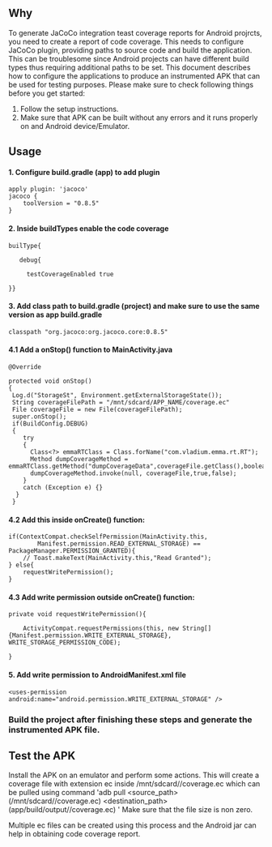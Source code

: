 ## Why
To generate JaCoCo integration teast coverage reports for Android projrcts, you need to create a report of code coverage. This 
needs to configure JaCoCo plugin, providing paths to source code and build the application. This can be troublesome since Android 
projects can have different build types thus requiring additional paths to be set. This document describes how to configure the 
applications to produce an instrumented APK that can be used for testing purposes. Please make sure to check following things 
before you get started:
1. Follow the setup instructions.
2. Make sure that APK can be built without any errors and it runs properly on and Android device/Emulator. 

## Usage
#### 1. Configure build.gradle (app) to add plugin
```
apply plugin: 'jacoco'
jacoco {
    toolVersion = "0.8.5"
}
```
#### 2. Inside buildTypes enable the code coverage
```
builType{

   debug{ 

     testCoverageEnabled true

}}
```
#### 3. Add class path to build.gradle (project) and make sure to use the same version as app build.gradle
```
classpath "org.jacoco:org.jacoco.core:0.8.5" 
```
#### 4.1 Add a onStop() function to MainActivity.java
```
@Override

protected void onStop()
{
 Log.d("StorageSt", Environment.getExternalStorageState());
 String coverageFilePath = "/mnt/sdcard/APP_NAME/coverage.ec"
 File coverageFile = new File(coverageFilePath);
 super.onStop();
 if(BuildConfig.DEBUG)
 {
    try
    {
      Class<?> emmaRTClass = Class.forName("com.vladium.emma.rt.RT");
      Method dumpCoverageMethod = emmaRTClass.getMethod("dumpCoverageData",coverageFile.getClass(),boolean.class,boolean.class);
      dumpCoverageMethod.invoke(null, coverageFile,true,false);
    }
    catch (Exception e) {}
  }
 }
```
#### 4.2 Add this inside onCreate() function:
```
if(ContextCompat.checkSelfPermission(MainActivity.this,
        Manifest.permission.READ_EXTERNAL_STORAGE) == PackageManager.PERMISSION_GRANTED){
    // Toast.makeText(MainActivity.this,"Read Granted");
} else{
    requestWritePermission();
}
```
#### 4.3 Add write permission outside onCreate() function:
```
private void requestWritePermission(){

    ActivityCompat.requestPermissions(this, new String[] {Manifest.permission.WRITE_EXTERNAL_STORAGE}, WRITE_STORAGE_PERMISSION_CODE);

}
```
#### 5. Add write permission to AndroidManifest.xml file

``` <uses-permission android:name="android.permission.WRITE_EXTERNAL_STORAGE" /> ```

### Build the project after finishing these steps and generate the instrumented APK file.

## Test the APK

Install the APK on an emulator and perform some actions. This will create a coverage file with extension ec inside /mnt/sdcard/<package-name>/coverage.ec
which can be pulled using command  'adb pull <source_path> (/mnt/sdcard/<project-package-name>/coverage.ec) <destination_path> (app/build/output/<project-package-name>/coverage.ec) '
Make sure that the file size is non zero.

Multiple ec files can be created using this process and the Android jar can help in obtaining code coverage report. 




